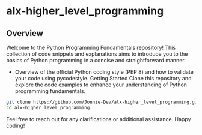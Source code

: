 # alx-higher_level_programming

## Overview

Welcome to the Python Programming Fundamentals repository! This collection of code snippets and explanations aims to introduce you to the basics of Python programming in a concise and straightforward manner.


- Overview of the official Python coding style (PEP 8) and how to validate your code using pycodestyle.
  Getting Started
  Clone this repository and explore the code examples to enhance your understanding of Python programming fundamentals.

```bash
git clone https://github.com/Jonnie-Dev/alx-higher_level_programming.git
cd alx-higher_level_programming
```

Feel free to reach out for any clarifications or additional assistance. Happy coding!
